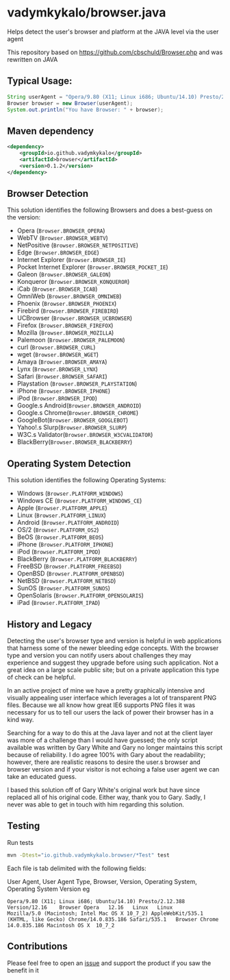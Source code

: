 # vadymkykalo/browser.java

Helps detect the user's browser and platform at the JAVA level via the user agent

This repository based on https://github.com/cbschuld/Browser.php and was rewritten on JAVA

## Typical Usage:

```java 
String userAgent = "Opera/9.80 (X11; Linux i686; Ubuntu/14.10) Presto/2.12.388 Version/12.16";
Browser browser = new Browser(userAgent);
System.out.println("You have Browser: " + browser);
```

## Maven dependency

```xml 
<dependency>
    <groupId>io.github.vadymkykalo</groupId>
    <artifactId>browser</artifactId>
    <version>0.1.2</version>
</dependency>
```

## Browser Detection

This solution identifies the following Browsers and does a best-guess on the version:

* Opera (`Browser.BROWSER_OPERA`)
* WebTV (`Browser.BROWSER_WEBTV`)
* NetPositive (`Browser.BROWSER_NETPOSITIVE`)
* Edge (`Browser.BROWSER_EDGE`)
* Internet Explorer (`Browser.BROWSER_IE`)
* Pocket Internet Explorer (`Browser.BROWSER_POCKET_IE`)
* Galeon (`Browser.BROWSER_GALEON`)
* Konqueror (`Browser.BROWSER_KONQUEROR`)
* iCab (`Browser.BROWSER_ICAB`)
* OmniWeb (`Browser.BROWSER_OMNIWEB`)
* Phoenix (`Browser.BROWSER_PHOENIX`)
* Firebird (`Browser.BROWSER_FIREBIRD`)
* UCBrowser (`Browser.BROWSER_UCBROWSER`)
* Firefox (`Browser.BROWSER_FIREFOX`)
* Mozilla (`Browser.BROWSER_MOZILLA`)
* Palemoon (`Browser.BROWSER_PALEMOON`)
* curl (`Browser.BROWSER_CURL`)
* wget (`Browser.BROWSER_WGET`)
* Amaya (`Browser.BROWSER_AMAYA`)
* Lynx (`Browser.BROWSER_LYNX`)
* Safari (`Browser.BROWSER_SAFARI`)
* Playstation (`Browser.BROWSER_PLAYSTATION`)
* iPhone (`Browser.BROWSER_IPHONE`)
* iPod (`Browser.BROWSER_IPOD`)
* Google.s Android(`Browser.BROWSER_ANDROID`)
* Google.s Chrome(`Browser.BROWSER_CHROME`)
* GoogleBot(`Browser.BROWSER_GOOGLEBOT`)
* Yahoo!.s Slurp(`Browser.BROWSER_SLURP`)
* W3C.s Validator(`Browser.BROWSER_W3CVALIDATOR`)
* BlackBerry(`Browser.BROWSER_BLACKBERRY`)

## Operating System Detection

This solution identifies the following Operating Systems:

* Windows (`Browser.PLATFORM_WINDOWS`)
* Windows CE (`Browser.PLATFORM_WINDOWS_CE`)
* Apple (`Browser.PLATFORM_APPLE`)
* Linux (`Browser.PLATFORM_LINUX`)
* Android (`Browser.PLATFORM_ANDROID`)
* OS/2 (`Browser.PLATFORM_OS2`)
* BeOS (`Browser.PLATFORM_BEOS`)
* iPhone (`Browser.PLATFORM_IPHONE`)
* iPod (`Browser.PLATFORM_IPOD`)
* BlackBerry (`Browser.PLATFORM_BLACKBERRY`)
* FreeBSD (`Browser.PLATFORM_FREEBSD`)
* OpenBSD (`Browser.PLATFORM_OPENBSD`)
* NetBSD (`Browser.PLATFORM_NETBSD`)
* SunOS (`Browser.PLATFORM_SUNOS`)
* OpenSolaris (`Browser.PLATFORM_OPENSOLARIS`)
* iPad (`Browser.PLATFORM_IPAD`)

## History and Legacy

Detecting the user's browser type and version is helpful in web applications that harness some of the newer bleeding edge concepts. With the browser type and version you can notify users about challenges they may experience and suggest they upgrade before using such application. Not a great idea on a large scale public site; but on a private application this type of check can be helpful.

In an active project of mine we have a pretty graphically intensive and visually appealing user interface which leverages a lot of transparent PNG files. Because we all know how great IE6 supports PNG files it was necessary for us to tell our users the lack of power their browser has in a kind way.

Searching for a way to do this at the Java layer and not at the client layer was more of a challenge than I would have guessed; the only script available was written by Gary White and Gary no longer maintains this script because of reliability. I do agree 100% with Gary about the readability; however, there are realistic reasons to desire the user.s browser and browser version and if your visitor is not echoing a false user agent we can take an educated guess.

I based this solution off of Gary White's original work but have since replaced all of his original code.  Either way, thank you to Gary.  Sadly, I never was able to get in touch with him regarding this solution.

## Testing

Run tests
```bash
mvn -Dtest="io.github.vadymkykalo.browser/*Test" test
```

Each file is tab delimited with the following fields:

User Agent, User Agent Type, Browser, Version, Operating System, Operating System Version eg
```
Opera/9.80 (X11; Linux i686; Ubuntu/14.10) Presto/2.12.388 Version/12.16	Browser	Opera	12.16	Linux	Linux	
Mozilla/5.0 (Macintosh; Intel Mac OS X 10_7_2) AppleWebKit/535.1 (KHTML, like Gecko) Chrome/14.0.835.186 Safari/535.1   Browser	Chrome 14.0.835.186 Macintosh OS X	10_7_2
```

## Contributions

Please feel free to open an [issue](https://github.com/vadymkykalo/Browser.java/issues) and support the product if you saw the benefit in it